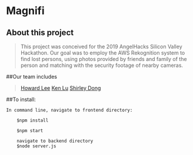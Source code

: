 # Magnifi
## About this project
>This project was conceived for the 2019 AngelHacks Silicon Valley Hackathon. Our goal was to employ the AWS
Rekognition system to find lost persons, using photos provided by friends and family of the person and matching with
the security footage of nearby cameras.

##Our team includes
><a href="https://howardlee93.github.io">Howard Lee</a>
><a href="https://github.com/kenhlu">Ken Lu</a>
><a href="https://github.com/shirleydongj">Shirley Dong </a>


##To install:

	In command line, navigate to frontend directory: 

		$npm install

		$npm start 

		navigate to backend directory
		$node server.js